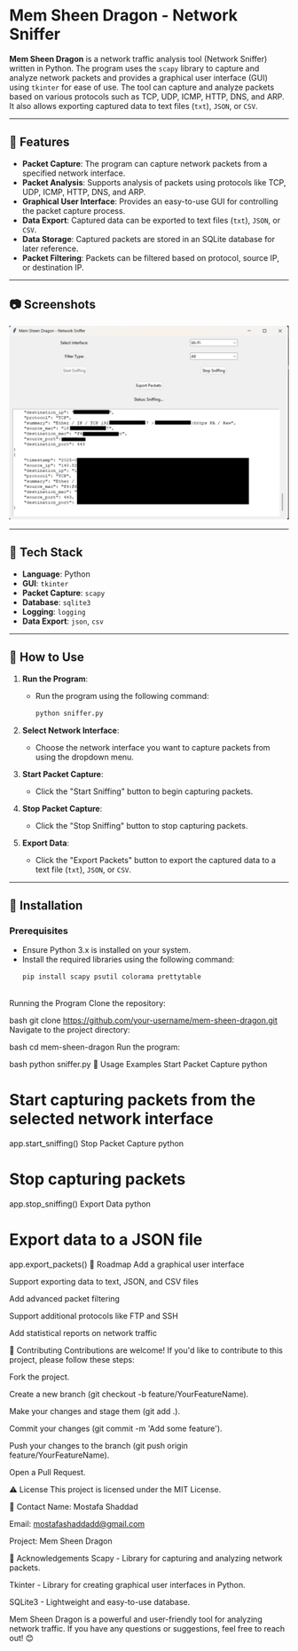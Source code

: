 # Mem Sheen Dragon - Network Sniffer

**Mem Sheen Dragon** is a network traffic analysis tool (Network Sniffer) written in Python. The program uses the `scapy` library to capture and analyze network packets and provides a graphical user interface (GUI) using `tkinter` for ease of use. The tool can capture and analyze packets based on various protocols such as TCP, UDP, ICMP, HTTP, DNS, and ARP. It also allows exporting captured data to text files (`txt`), `JSON`, or `CSV`.

---

## :star2: Features

- **Packet Capture**: The program can capture network packets from a specified network interface.
- **Packet Analysis**: Supports analysis of packets using protocols like TCP, UDP, ICMP, HTTP, DNS, and ARP.
- **Graphical User Interface**: Provides an easy-to-use GUI for controlling the packet capture process.
- **Data Export**: Captured data can be exported to text files (`txt`), `JSON`, or `CSV`.
- **Data Storage**: Captured packets are stored in an SQLite database for later reference.
- **Packet Filtering**: Packets can be filtered based on protocol, source IP, or destination IP.

---

## :camera: Screenshots

<div align="center"> 
  <img src="Screenshots.png" alt="screenshot" />
</div>

---

## :space_invader: Tech Stack

- **Language**: Python
- **GUI**: `tkinter`
- **Packet Capture**: `scapy`
- **Database**: `sqlite3`
- **Logging**: `logging`
- **Data Export**: `json`, `csv`

---

## :dart: How to Use

1. **Run the Program**:
   - Run the program using the following command:
     ```bash
     python sniffer.py
     ```

2. **Select Network Interface**:
   - Choose the network interface you want to capture packets from using the dropdown menu.

3. **Start Packet Capture**:
   - Click the "Start Sniffing" button to begin capturing packets.

4. **Stop Packet Capture**:
   - Click the "Stop Sniffing" button to stop capturing packets.

5. **Export Data**:
   - Click the "Export Packets" button to export the captured data to a text file (`txt`), `JSON`, or `CSV`.

---

## :toolbox: Installation

### Prerequisites

- Ensure Python 3.x is installed on your system.
- Install the required libraries using the following command:
  ```bash
  pip install scapy psutil colorama prettytable



Running the Program
Clone the repository:

bash
git clone https://github.com/your-username/mem-sheen-dragon.git
Navigate to the project directory:

bash
cd mem-sheen-dragon
Run the program:

bash
python sniffer.py
:eyes: Usage Examples
Start Packet Capture
python
# Start capturing packets from the selected network interface
app.start_sniffing()
Stop Packet Capture
python
# Stop capturing packets
app.stop_sniffing()
Export Data
python
# Export data to a JSON file
app.export_packets()
:compass: Roadmap
Add a graphical user interface

Support exporting data to text, JSON, and CSV files

Add advanced packet filtering

Support additional protocols like FTP and SSH

Add statistical reports on network traffic

:wave: Contributing
Contributions are welcome! If you'd like to contribute to this project, please follow these steps:

Fork the project.

Create a new branch (git checkout -b feature/YourFeatureName).

Make your changes and stage them (git add .).

Commit your changes (git commit -m 'Add some feature').

Push your changes to the branch (git push origin feature/YourFeatureName).

Open a Pull Request.

:warning: License
This project is licensed under the MIT License.

:handshake: Contact
Name: Mostafa Shaddad

Email: mostafashaddadd@gmail.com

Project: Mem Sheen Dragon

:gem: Acknowledgements
Scapy - Library for capturing and analyzing network packets.

Tkinter - Library for creating graphical user interfaces in Python.

SQLite3 - Lightweight and easy-to-use database.

Mem Sheen Dragon is a powerful and user-friendly tool for analyzing network traffic. If you have any questions or suggestions, feel free to reach out! 😊